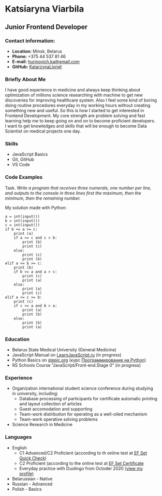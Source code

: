 # Katsiaryna Viarbila
## Junior Frontend Developer
### Contact information:

* **Location:** Minsk, Belarus
* **Phone:** +375 44 537 81 46
* **E-mail:** hurinovich.ka@gmail.com
* **GitHub:** [KatarzynaLionet](https://github.com/KatarzynaLionet)


### Briefly About Me
 I have good experience in medicine and always keep thinking about optimization of millions science researching with machine to get new discoveries for improving healthcare system. Also I feel some kind of boring doing routine procedures everyday in my working hours without creating something new and useful. So this is how I started to get interested in Frontend Development.
 My core strength are problem solving and fast learning help me to keep going on and on to become proficient developers.
 I want to get knowledges and skills that will be enough to become Data Scientist on medical projects one day.
### Skills
* JavaScript Basics
* Git, GitHub
* VS Code
### Code Examples
Task.
*Write a program that receives three numerals, one number per line, and outputs to the console in three lines first the maximum, then the minimum, then the remaining number.*

My solution made with Python:
```
a = int(input())
b = int(input())
c = int(input())
if b <= a >= c:
    print (a) 
    if a >= c and c > b:
        print (b)
        print (c)
    else:
        print (c)
        print (b)
elif a <= b >= c:
    print (b)
    if b >= a and a > c:
        print (c)
        print (a)
    else:
        print (a)
        print (c)
elif a <= c >= b:
    print (c)
    if c >= a and b > a:
        print (a)
        print (b)
    else:
        print (b)
        print (a)
```
### Education
* Belarus State Medical University (General Medicine)
* JavaScript Manual on [LearnJavaScript.ru](https://learn.javascript.ru/js) (in progress)
* Python Basics on [stepic.org](адрес"https://stepik.org/") (курс [Программирование на Python](https://stepik.org/course/67/promo))
* RS Schools Course "JavaScript/Front-end.Stage 0" (in progress)
### Experience
* Organization international student science conference during studying in university, including:
    - Database processing of participants for certificate automatic printing and layout collection of articles
    - Guest accomodation and supporting
    - Team-work distribution for operating as a well-oiled mechanism
    - Team-work operative solving problems
* Science Research in Medicine

### Languages
* English
    - C1 Advanced/C2 Proficient (according to th online test at [EF Set Quick Check](www.efset.org))
    - C2 Proficient (according to the online test at [EF Set Certificate](https://www.efset.org/cert/F9AwxZ)
    - Everyday practice with Duolingo from Octoder 2020 [(view my profile)](https://www.duolingo.com/profile/KatherineLionet?via=share-profile)
* Belarussian - Native
* Russian - Advanced
* Polish - Basics
